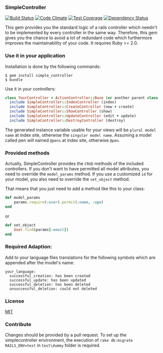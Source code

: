 ### SimpleController

[![Build Status](https://travis-ci.org/philippneugebauer/SimpleController.svg?branch=master)](https://travis-ci.org/philippneugebauer/SimpleController) [![Code Climate](https://codeclimate.com/github/philippneugebauer/SimpleController/badges/gpa.svg)](https://codeclimate.com/github/philippneugebauer/SimpleController) [![Test Coverage](https://codeclimate.com/github/philippneugebauer/SimpleController/badges/coverage.svg)](https://codeclimate.com/github/philippneugebauer/SimpleController) [![Dependency Status](https://gemnasium.com/philippneugebauer/SimpleController.svg)](https://gemnasium.com/philippneugebauer/SimpleController)

This gem provides you the standard logic of a rails controller which needn't to be implemented by every controller in the same way. Therefore, this gem gives you the chance to avoid a lot of redundant code which furthermore improves the maintainability of your code. It requires Ruby >= 2.0.

### Use it in your application

Installation is done by the following commands:

    $ gem install simple_controller
    $ bundle

Use it in your controllers:
```ruby
class YourController < ActionController::Base (or another parent class extending this class)
  include SimpleController::IndexController (index)
  include SimpleController::CreateController (new + create)
  include SimpleController::ShowController (show)
  include SimpleController::UpdateController (edit + update)
  include SimpleController::DestroyController (destroy)
```

The generated instance variable usable for your views will be `plural model name` at index site, otherwise the `singular model name`. Assuming a model called pen will named `@pens` at index site, otherwise `@pen`.

### Provided methods

Actually, SimpleController provides the `CRUD` methods of the included controllers.
If you don't want to have permitted all model attributes, you need to override the `model_params` method.
If you use a customized `id` for your model, you also need to override the `set_object` method.

That means that you just need to add a method like this to your class:

```ruby
def model_params
    params.require(:user).permit(:name, :age)
end
```
or
```ruby
def set_object
    User.find(params[:email])
end
```

### Required Adaption:

Add to your language files translations for the following symbols which are appended after the model's name:

    your_language:
      successful_creation: has been created
      successful_update: has been updated
      successful_deletion: has been deleted
      unsuccessful_deletion: could not deleted


### License

[MIT](MIT-LICENSE)

### Contribute

Changes should be provided by a pull request.
To set up the simplecontroller environment, the execution of `rake db:migrate RAILS_ENV=test` in `test\dummy` folder is required.
